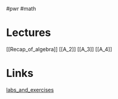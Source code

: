 #pwr #math
# Lectures
[[Recap_of_algebra]]
[[A_2]]
[[A_3]]
[[A_4]]
# Links
[labs_and_exercises](https://cs.pwr.edu.pl/cichon/2023_24_b/Algebra.php)
